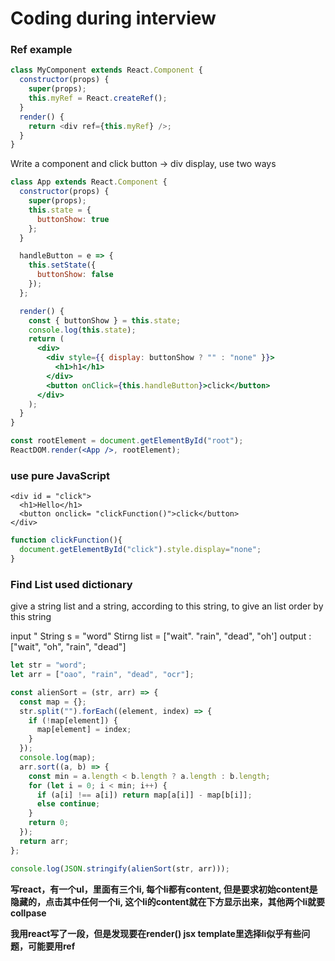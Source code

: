 # Coding during interview

### Ref example

```javascript
class MyComponent extends React.Component {
  constructor(props) {
    super(props);
    this.myRef = React.createRef();
  }
  render() {
    return <div ref={this.myRef} />;
  }
}
```

​Write a component and click button -&gt; div display, use two ways

```jsx
class App extends React.Component {
  constructor(props) {
    super(props);
    this.state = {
      buttonShow: true
    };
  }

  handleButton = e => {
    this.setState({
      buttonShow: false
    });
  };

  render() {
    const { buttonShow } = this.state;
    console.log(this.state);
    return (
      <div>
        <div style={{ display: buttonShow ? "" : "none" }}>
          <h1>h1</h1>
        </div>
        <button onClick={this.handleButton}>click</button>
      </div>
    );
  }
}

const rootElement = document.getElementById("root");
ReactDOM.render(<App />, rootElement);

```

### use pure JavaScript

```markup
<div id = "click">
  <h1>Hello</h1>
  <button onclick= "clickFunction()">click</button>
</div>
```

```javascript
function clickFunction(){
  document.getElementById("click").style.display="none"; 
}
```

### Find List used dictionary

give a string list and a string, according to this string, to give an list order by this string

input " String  s = "word" Stirng list = \["wait". "rain", "dead", "oh'\] output : \["wait", "oh", "rain", "dead"\]

```javascript
let str = "word";
let arr = ["oao", "rain", "dead", "ocr"];

const alienSort = (str, arr) => {
  const map = {};
  str.split("").forEach((element, index) => {
    if (!map[element]) {
      map[element] = index;
    }
  });
  console.log(map);
  arr.sort((a, b) => {
    const min = a.length < b.length ? a.length : b.length;
    for (let i = 0; i < min; i++) {
      if (a[i] !== a[i]) return map[a[i]] - map[b[i]];
      else continue;
    }
    return 0;
  });
  return arr;
};

console.log(JSON.stringify(alienSort(str, arr)));
```

 **写react，有一个ul，里面有三个li, 每个li都有content, 但是要求初始content是隐藏的，点击其中任何一个li, 这个li的content就在下方显示出来，其他两个li就要collpase**

**我用react写了一段，但是发现要在render\(\) jsx template里选择li似乎有些问题，可能要用ref**  


